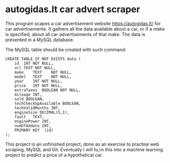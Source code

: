 autogidas.lt car advert scraper
===============================
This program scapes a car advertisement website https://autogidas.lt/ for car advertisements. It gathers all the data available about a car, or if a make is specified, about all car advertisements of that make. The data is presented in a MySQL database.

The MySQL table should be created with such command:
```
CREATE TABLE IF NOT EXISTS data (
	id	INT	NOT NULL,
	url TEXT NOT NULL,
	make	TEXT	NOT NULL,
	model	TEXT	NOT NULL,
	year	INT NOT NULL,
	price	INT NOT NULL,
	extraTaxes	BOOLEAN	NOT NULL,
	mileage	INT,
	sold BOOLEAN,
	techCheckUpAvailable BOOLEAN,
	techValidMonths INT,
	engineSize DECIMAL(5,1),
	fault	TEXT,
	enginePower	INT,
	numOfAddons	INT,
	PRIMARY KEY  (id)
);
```
This project is an unfinished project, done as an exercise to practise web scraping, MySQL and Git. Eventually I will tu,rn this into a machine learning project to predict a price of a hypothetical car.